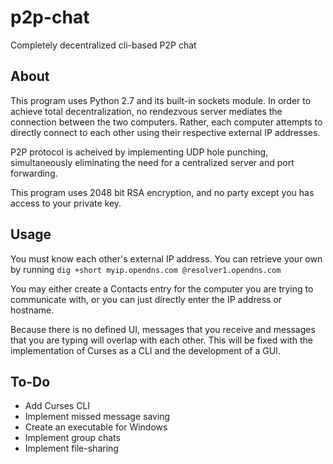 # p2p-chat
Completely decentralized cli-based P2P chat

## About
This program uses Python 2.7 and its built-in sockets module. In order to achieve total decentralization, no rendezvous server mediates the connection between the two computers. Rather, each computer attempts to directly connect to each other using their respective external IP addresses.

P2P protocol is acheived by implementing UDP hole punching, simultaneously eliminating the need for a centralized server and port forwarding.

This program uses 2048 bit RSA encryption, and no party except you has access to your private key.

## Usage
You must know each other's external IP address. You can retrieve your own by running `dig +short myip.opendns.com @resolver1.opendns.com`

You may either create a Contacts entry for the computer you are trying to communicate with, or you can just directly enter the IP address or hostname.

Because there is no defined UI, messages that you receive and messages that you are typing will overlap with each other. This will be fixed with the implementation of Curses as a CLI and the development of a GUI.  

## To-Do
* Add Curses CLI
* Implement missed message saving
* Create an executable for Windows
* Implement group chats
* Implement file-sharing

